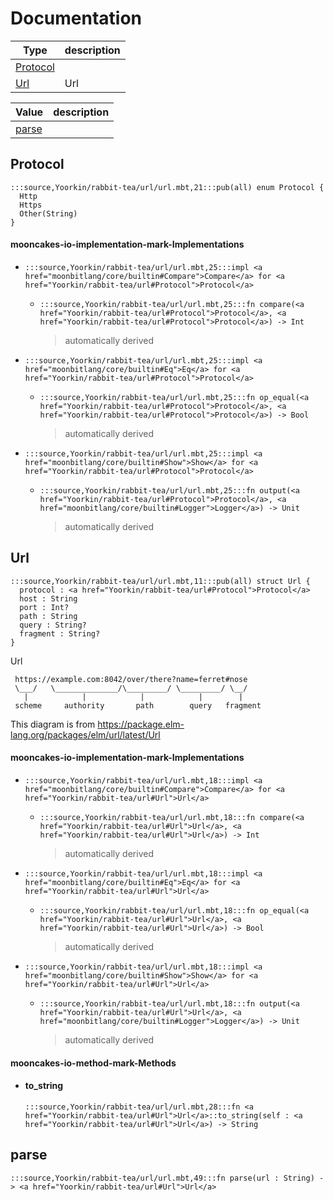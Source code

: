 # Documentation
|Type|description|
|---|---|
|[Protocol](#Protocol)||
|[Url](#Url)| Url|

|Value|description|
|---|---|
|[parse](#parse)||

## Protocol

```moonbit
:::source,Yoorkin/rabbit-tea/url/url.mbt,21:::pub(all) enum Protocol {
  Http
  Https
  Other(String)
}
```


#### mooncakes-io-implementation-mark-Implementations
- ```moonbit
  :::source,Yoorkin/rabbit-tea/url/url.mbt,25:::impl <a href="moonbitlang/core/builtin#Compare">Compare</a> for <a href="Yoorkin/rabbit-tea/url#Protocol">Protocol</a>
  ```
  > 
  * ```moonbit
    :::source,Yoorkin/rabbit-tea/url/url.mbt,25:::fn compare(<a href="Yoorkin/rabbit-tea/url#Protocol">Protocol</a>, <a href="Yoorkin/rabbit-tea/url#Protocol">Protocol</a>) -> Int
    ```
    > automatically derived
- ```moonbit
  :::source,Yoorkin/rabbit-tea/url/url.mbt,25:::impl <a href="moonbitlang/core/builtin#Eq">Eq</a> for <a href="Yoorkin/rabbit-tea/url#Protocol">Protocol</a>
  ```
  > 
  * ```moonbit
    :::source,Yoorkin/rabbit-tea/url/url.mbt,25:::fn op_equal(<a href="Yoorkin/rabbit-tea/url#Protocol">Protocol</a>, <a href="Yoorkin/rabbit-tea/url#Protocol">Protocol</a>) -> Bool
    ```
    > automatically derived
- ```moonbit
  :::source,Yoorkin/rabbit-tea/url/url.mbt,25:::impl <a href="moonbitlang/core/builtin#Show">Show</a> for <a href="Yoorkin/rabbit-tea/url#Protocol">Protocol</a>
  ```
  > 
  * ```moonbit
    :::source,Yoorkin/rabbit-tea/url/url.mbt,25:::fn output(<a href="Yoorkin/rabbit-tea/url#Protocol">Protocol</a>, <a href="moonbitlang/core/builtin#Logger">Logger</a>) -> Unit
    ```
    > automatically derived

## Url

```moonbit
:::source,Yoorkin/rabbit-tea/url/url.mbt,11:::pub(all) struct Url {
  protocol : <a href="Yoorkin/rabbit-tea/url#Protocol">Protocol</a>
  host : String
  port : Int?
  path : String
  query : String?
  fragment : String?
}
```
 Url
 
 ```text
  https://example.com:8042/over/there?name=ferret#nose
  \___/   \______________/\_________/ \_________/ \__/
    |            |            |            |        |
  scheme     authority       path        query   fragment
 ```
 
 This diagram is from https://package.elm-lang.org/packages/elm/url/latest/Url

#### mooncakes-io-implementation-mark-Implementations
- ```moonbit
  :::source,Yoorkin/rabbit-tea/url/url.mbt,18:::impl <a href="moonbitlang/core/builtin#Compare">Compare</a> for <a href="Yoorkin/rabbit-tea/url#Url">Url</a>
  ```
  > 
  * ```moonbit
    :::source,Yoorkin/rabbit-tea/url/url.mbt,18:::fn compare(<a href="Yoorkin/rabbit-tea/url#Url">Url</a>, <a href="Yoorkin/rabbit-tea/url#Url">Url</a>) -> Int
    ```
    > automatically derived
- ```moonbit
  :::source,Yoorkin/rabbit-tea/url/url.mbt,18:::impl <a href="moonbitlang/core/builtin#Eq">Eq</a> for <a href="Yoorkin/rabbit-tea/url#Url">Url</a>
  ```
  > 
  * ```moonbit
    :::source,Yoorkin/rabbit-tea/url/url.mbt,18:::fn op_equal(<a href="Yoorkin/rabbit-tea/url#Url">Url</a>, <a href="Yoorkin/rabbit-tea/url#Url">Url</a>) -> Bool
    ```
    > automatically derived
- ```moonbit
  :::source,Yoorkin/rabbit-tea/url/url.mbt,18:::impl <a href="moonbitlang/core/builtin#Show">Show</a> for <a href="Yoorkin/rabbit-tea/url#Url">Url</a>
  ```
  > 
  * ```moonbit
    :::source,Yoorkin/rabbit-tea/url/url.mbt,18:::fn output(<a href="Yoorkin/rabbit-tea/url#Url">Url</a>, <a href="moonbitlang/core/builtin#Logger">Logger</a>) -> Unit
    ```
    > automatically derived

#### mooncakes-io-method-mark-Methods
- #### to\_string
  ```moonbit
  :::source,Yoorkin/rabbit-tea/url/url.mbt,28:::fn <a href="Yoorkin/rabbit-tea/url#Url">Url</a>::to_string(self : <a href="Yoorkin/rabbit-tea/url#Url">Url</a>) -> String
  ```
  > 

## parse

```moonbit
:::source,Yoorkin/rabbit-tea/url/url.mbt,49:::fn parse(url : String) -> <a href="Yoorkin/rabbit-tea/url#Url">Url</a>
```

